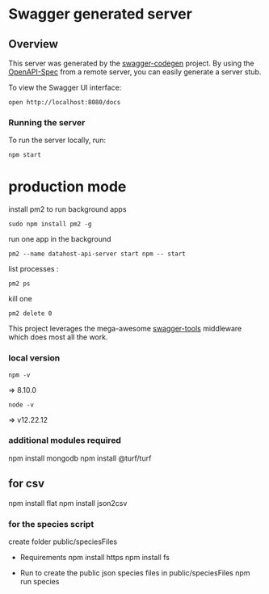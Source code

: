 # Swagger generated server

## Overview
This server was generated by the [swagger-codegen](https://github.com/swagger-api/swagger-codegen) project.  By using the [OpenAPI-Spec](https://github.com/OAI/OpenAPI-Specification) from a remote server, you can easily generate a server stub.

To view the Swagger UI interface:

```
open http://localhost:8080/docs
```

### Running the server
To run the server locally, run:

```
npm start
```

# production mode 
install pm2 to run background apps
```
sudo npm install pm2 -g
```

run one app in the background
```
pm2 --name datahost-api-server start npm -- start
```
list processes :
```
pm2 ps
```
kill one
```
pm2 delete 0
```



This project leverages the mega-awesome [swagger-tools](https://github.com/apigee-127/swagger-tools) middleware which does most all the work.

### local version 
```
npm -v
```
=> 8.10.0
```
node -v
```
=> v12.22.12

### additional modules required
npm install mongodb
npm install @turf/turf



## for csv
npm install flat
npm install json2csv


### for the species script ###

create folder public/speciesFiles
* Requirements
npm install https
npm install fs


* Run to create the public json species files in public/speciesFiles
npm run species